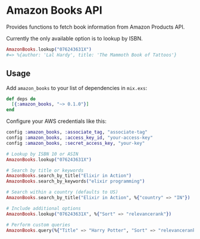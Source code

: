 
# Amazon Books API

Provides functions to fetch book information from Amazon Products API.

Currently the only available option is to lookup by ISBN.

```elixir
AmazonBooks.lookup("076243631X")
#=> %{author: 'Lal Hardy', title: 'The Mammoth Book of Tattoos'}
```

## Usage

Add `amazon_books` to your list of dependencies in `mix.exs`:

```elixir
def deps do
  [{:amazon_books, "~> 0.1.0"}]
end
```

Configure your AWS credentials like this:

```elixir
config :amazon_books, :associate_tag, "associate-tag"
config :amazon_books, :access_key_id, "your-access-key"
config :amazon_books, :secret_access_key, "your-key" 
```

```elixir
# Lookup by ISBN 10 or ASIN
AmazonBooks.lookup("076243631X")

# Search by title or keywords
AmazonBooks.search_by_title("Elixir in Action")
AmazonBooks.search_by_keywords("elixir programming")

# Search within a country (defaults to US)
AmazonBooks.search_by_title("Elixir in Action", %{"country" => "IN"})

# Include additional options
AmazonBooks.lookup("076243631X", %{"Sort" => "relevancerank"})

# Perform custom queries
AmazonBooks.query(%{"Title" => "Harry Potter", "Sort" => "relevancerank"})
```

